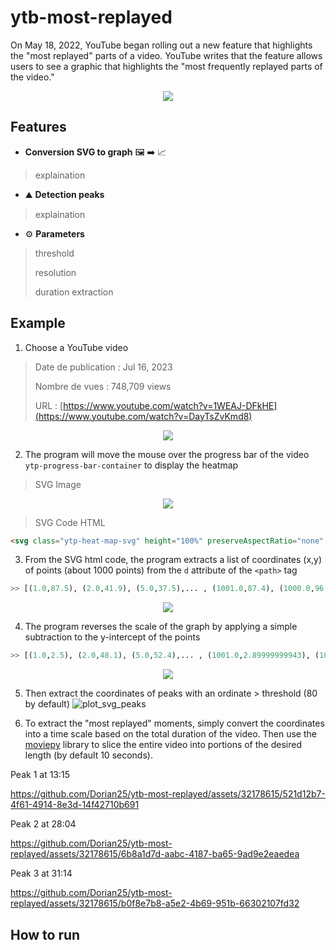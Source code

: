 # ytb-most-replayed

On May 18, 2022, YouTube began rolling out a new feature that highlights the "most replayed" parts of a video. YouTube writes that the feature allows users to see a graphic that highlights the "most frequently replayed parts of the video."

<p align="center">
  <img src="https://github.com/Dorian25/ytb-most-replayed/assets/32178615/6f8e14fa-95e5-4b58-a3a6-df7fa96af62c">
</p>


## Features

- **Conversion SVG to graph** :framed_picture: :arrow_right: :chart_with_upwards_trend:
> explaination
- :mountain: **Detection peaks**
> explaination
- :gear: **Parameters**
> threshold
> 
> resolution
> 
> duration extraction

## Example

1. Choose a YouTube video
> Date de publication : Jul 16, 2023
> 
> Nombre de vues : 748,709 views  
> 
> URL : [https://www.youtube.com/watch?v=1WEAJ-DFkHE](https://www.youtube.com/watch?v=DayTsZvKmd8)
<p align="center">
  <img src="https://img.youtube.com/vi/DayTsZvKmd8/maxresdefault.jpg">
</p>

2. The program will move the mouse over the progress bar of the video `ytp-progress-bar-container` to display the heatmap

> SVG Image
<p align="center">
<img src="https://github.com/Dorian25/ytb-most-replayed/assets/32178615/d599ca0e-771b-47b4-b0ba-fed2edc21aba">
</p>

> SVG Code HTML
```html
<svg class="ytp-heat-map-svg" height="100%" preserveAspectRatio="none" version="1.1" viewBox="0 0 1000 100" width="100%" style="height: 40px;"><defs><clipPath id="3"><path class="ytp-heat-map-path" d="M 0.0,100.0 C 1.0,93.3 2.0,72.7 5.0,66.7 C 8.0,60.8 11.0,65.6 15.0,70.3 C 19.0,74.9 21.0,87.3 25.0,90.0 C 29.0,92.7 31.0,83.6 35.0,83.6 C 39.0,83.6 41.0,90.2 45.0,90.0 C 49.0,89.8 51.0,85.2 55.0,82.5 C 59.0,79.9 61.0,75.3 65.0,76.8 C 69.0,78.3 71.0,87.4 75.0,90.0 C 79.0,92.6 81.0,90.0 85.0,90.0 C 89.0,90.0 91.0,90.0 95.0,90.0 C 99.0,90.0 101.0,94.5 105.0,90.0 C 109.0,85.5 111.0,69.1 115.0,67.6 C 119.0,66.1 121.0,78.0 125.0,82.5 C 129.0,86.9 131.0,88.5 135.0,90.0 C 139.0,91.5 141.0,91.4 145.0,90.0 C 149.0,88.6 151.0,83.1 155.0,83.1 C 159.0,83.1 161.0,88.6 165.0,90.0 C 169.0,91.4 171.0,90.0 175.0,90.0 C 179.0,90.0 181.0,90.0 185.0,90.0 C 189.0,90.0 191.0,90.0 195.0,90.0 C 199.0,90.0 201.0,91.5 205.0,90.0 C 209.0,88.5 211.0,82.6 215.0,82.6 C 219.0,82.6 221.0,88.5 225.0,90.0 C 229.0,91.5 231.0,90.6 235.0,90.0 C 239.0,89.4 241.0,90.5 245.0,87.2 C 249.0,83.9 251.0,79.0 255.0,73.4 C 259.0,67.9 261.0,56.3 265.0,59.6 C 269.0,62.9 271.0,84.4 275.0,90.0 C 279.0,95.6 281.0,87.6 285.0,87.5 C 289.0,87.4 291.0,95.5 295.0,89.3 C 299.0,83.2 301.0,63.4 305.0,56.7 C 309.0,50.0 311.0,49.2 315.0,55.9 C 319.0,62.5 321.0,86.9 325.0,90.0 C 329.0,93.1 331.0,74.7 335.0,71.2 C 339.0,67.6 341.0,69.5 345.0,72.1 C 349.0,74.8 351.0,80.9 355.0,84.5 C 359.0,88.0 361.0,88.9 365.0,89.8 C 369.0,90.7 371.0,91.2 375.0,89.1 C 379.0,87.0 381.0,82.2 385.0,79.4 C 389.0,76.6 391.0,74.7 395.0,75.1 C 399.0,75.5 401.0,88.6 405.0,81.4 C 409.0,74.1 411.0,55.0 415.0,38.8 C 419.0,22.5 421.0,-5.0 425.0,0.0 C 429.0,5.0 431.0,46.0 435.0,64.0 C 439.0,81.9 441.0,84.6 445.0,89.8 C 449.0,95.0 451.0,90.0 455.0,90.0 C 459.0,90.0 461.0,90.0 465.0,90.0 C 469.0,90.0 471.0,90.0 475.0,90.0 C 479.0,90.0 481.0,93.3 485.0,90.0 C 489.0,86.7 491.0,75.6 495.0,73.6 C 499.0,71.5 501.0,76.3 505.0,79.6 C 509.0,82.9 511.0,88.3 515.0,90.0 C 519.0,91.7 521.0,88.0 525.0,88.0 C 529.0,88.0 531.0,89.6 535.0,90.0 C 539.0,90.4 541.0,90.0 545.0,90.0 C 549.0,90.0 551.0,90.0 555.0,90.0 C 559.0,90.0 561.0,90.0 565.0,90.0 C 569.0,90.0 571.0,90.2 575.0,90.0 C 579.0,89.8 581.0,89.9 585.0,89.1 C 589.0,88.4 591.0,86.2 595.0,86.4 C 599.0,86.5 601.0,92.5 605.0,90.0 C 609.0,87.5 611.0,74.0 615.0,74.0 C 619.0,74.0 621.0,88.0 625.0,90.0 C 629.0,92.0 631.0,83.8 635.0,83.8 C 639.0,83.8 641.0,88.8 645.0,90.0 C 649.0,91.2 651.0,90.0 655.0,90.0 C 659.0,90.0 661.0,90.0 665.0,90.0 C 669.0,90.0 671.0,90.0 675.0,90.0 C 679.0,90.0 681.0,90.0 685.0,90.0 C 689.0,90.0 691.0,91.2 695.0,90.0 C 699.0,88.8 701.0,84.0 705.0,84.0 C 709.0,84.0 711.0,90.3 715.0,90.0 C 719.0,89.7 721.0,82.6 725.0,82.4 C 729.0,82.1 731.0,87.2 735.0,88.7 C 739.0,90.3 741.0,90.4 745.0,90.0 C 749.0,89.6 751.0,90.0 755.0,86.8 C 759.0,83.6 761.0,74.1 765.0,74.2 C 769.0,74.2 771.0,84.5 775.0,87.0 C 779.0,89.4 781.0,91.5 785.0,86.5 C 789.0,81.6 791.0,64.2 795.0,62.1 C 799.0,60.0 801.0,74.1 805.0,76.2 C 809.0,78.3 811.0,72.5 815.0,72.5 C 819.0,72.6 821.0,76.7 825.0,76.5 C 829.0,76.3 831.0,79.3 835.0,71.5 C 839.0,63.7 841.0,41.0 845.0,37.5 C 849.0,34.1 851.0,48.4 855.0,54.5 C 859.0,60.6 861.0,63.7 865.0,68.2 C 869.0,72.6 871.0,86.1 875.0,76.7 C 879.0,67.2 881.0,33.9 885.0,21.1 C 889.0,8.2 891.0,6.4 895.0,12.5 C 899.0,18.6 901.0,44.3 905.0,51.6 C 909.0,58.9 911.0,46.6 915.0,48.9 C 919.0,51.3 921.0,55.2 925.0,63.3 C 929.0,71.4 931.0,84.4 935.0,89.3 C 939.0,94.3 941.0,88.8 945.0,87.8 C 949.0,86.8 951.0,86.9 955.0,84.4 C 959.0,81.8 961.0,75.9 965.0,75.2 C 969.0,74.4 971.0,81.1 975.0,80.6 C 979.0,80.0 981.0,87.8 985.0,72.4 C 989.0,56.9 992.0,17.2 995.0,3.4 C 998.0,-10.4 999.0,-16.0 1000.0,3.4 C 1001.0,22.7 1000.0,80.7 1000.0,100.0" fill="white"></path></clipPath></defs><rect class="ytp-heat-map-graph" clip-path="url(#3)" fill="white" fill-opacity="0.2" height="100%" width="100%" x="0" y="0"></rect><rect class="ytp-heat-map-hover" clip-path="url(#3)" fill="white" height="100%" x="0" y="0"></rect><rect class="ytp-heat-map-play" clip-path="url(#3)" height="100%" x="0" y="0"></rect></svg>
```

3. From the SVG html code, the program extracts a list of coordinates (x,y) of points (about 1000 points) from the `d` attribute of the `<path>` tag
```python
>> [(1.0,87.5), (2.0,41.9), (5.0,37.5),... , (1001.0,87.4), (1000.0,96.8), (1000.0,100.0)]
```
<p align="center">
<img src="https://github.com/Dorian25/ytb-most-replayed/assets/32178615/daae76b6-b93a-40ef-9a2b-00bd3e5fe5dc">
</p>

4. The program reverses the scale of the graph by applying a simple subtraction to the y-intercept of the points
```python
>> [(1.0,2.5), (2.0,48.1), (5.0,52.4),... , (1001.0,2.89999999943), (1000.0,0.0), (1000.0,0.0)]
```
<p align="center">
<img src="https://github.com/Dorian25/ytb-most-replayed/assets/32178615/ec2019b2-19c3-4513-86af-a263f5c8d13d">
</p>

5. Then extract the coordinates of peaks with an ordinate > threshold (80 by default)
![plot_svg_peaks](https://github.com/Dorian25/ytb-most-replayed/assets/32178615/300cfa23-9e94-4c85-a6f0-7e61a4f51ebb)

6. To extract the "most replayed" moments, simply convert the coordinates into a time scale based on the total duration of the video. Then use the [moviepy](https://github.com/Zulko/moviepy) library to slice the entire video into portions of the desired length (by default 10 seconds).

Peak 1 at 13:15

https://github.com/Dorian25/ytb-most-replayed/assets/32178615/521d12b7-4f61-4914-8e3d-14f42710b691

Peak 2 at 28:04

https://github.com/Dorian25/ytb-most-replayed/assets/32178615/6b8a1d7d-aabc-4187-ba65-9ad9e2eaedea

Peak 3 at 31:14

https://github.com/Dorian25/ytb-most-replayed/assets/32178615/b0f8e7b8-a5e2-4b69-951b-66302107fd32









## How to run
